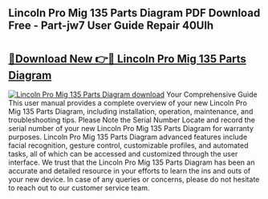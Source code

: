 ## Lincoln Pro Mig 135 Parts Diagram PDF Download Free - Part-jw7 User Guide Repair 40Ulh

# <h2><a href="http://dfq3vy.blite.top/?on=Lincoln+Pro+Mig+135+Parts+Diagram">🔗Download New 👉🔴 Lincoln Pro Mig 135 Parts Diagram</a></h2>

[![Lincoln Pro Mig 135 Parts Diagram download](https://i.imgur.com/lujVjoI.png)](http://dfq3vy.blite.top/?on=Lincoln+Pro+Mig+135+Parts+Diagram)
Your Comprehensive Guide This user manual provides a complete overview of your new Lincoln Pro Mig 135 Parts Diagram, including installation, operation, maintenance, and troubleshooting tips. Please Note the Serial Number Locate and record the serial number of your new Lincoln Pro Mig 135 Parts Diagram for warranty purposes. Lincoln Pro Mig 135 Parts Diagram advanced features include facial recognition, gesture control, customizable profiles, and automated tasks, all of which can be accessed and customized through the user interface. We trust that the Lincoln Pro Mig 135 Parts Diagram has been an accurate and detailed resource in your efforts to learn the ins and outs of your new device. In case of any queries or concerns, please do not hesitate to reach out to our customer service team.
